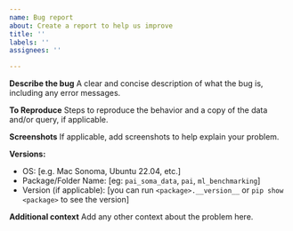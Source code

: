 ```yaml
---
name: Bug report
about: Create a report to help us improve
title: ''
labels: ''
assignees: ''

---
```


**Describe the bug**
A clear and concise description of what the bug is, including any error messages.

**To Reproduce**
Steps to reproduce the behavior and a copy of the data and/or query, if applicable.

**Screenshots**
If applicable, add screenshots to help explain your problem.

**Versions:**
 - OS: [e.g. Mac Sonoma, Ubuntu 22.04, etc.]
- Package/Folder Name: [eg: `pai_soma_data`, `pai`, `ml_benchmarking`]
 - Version (if applicable): [you can run `<package>.__version__` or `pip show <package>` to see the version]

**Additional context**
Add any other context about the problem here.
